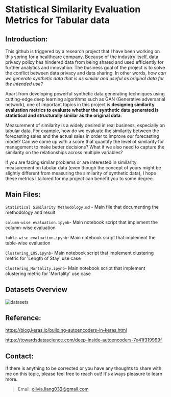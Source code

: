# Statistical Similarity Evaluation Metrics for Tabular data



## Introduction:

This github is triggered by a research project that I have been working on this spring for a healthcare company. Because of the industry itself, data privacy policy has hindered data from being shared and used efficiently for further analytics and innovation. The business goal of the project is to solve the conflict between data privacy and data sharing. In other words, *how can we generate synthetic data that is as similar and useful as original data for the intended use?* 

Apart from developing powerful synthetic data generating techniques using cutting-edge deep learning algorithms such as GAN (Generative adversarial network), one of important topics in this project is **designing  similarity evaluation metrics to evaluate whether the synthetic data generated is statistical and structurally similar as the original data**.

Measurement of similarity is a widely desired in real business, especially on tabular data. For example, how do we evaluate the similarity between the forecasting sales and  the actual sales in order to improve our forecasting model? Can we come up with a score that quantify the level of similarity for management to make better decisions? What if we also need to capture the similarity on the relationships across multiple variables?

If you are facing similar problems or are interested in similarity measurement on tabular data (even though the concept of yours might be slightly different from measuring the similarity of synthetic data), I hope these metrics I tailored for my project can benefit you to some degree.


## Main Files:

`Statistical Similarity Methodology.md` - Main file that documenting the methodology and result

`column-wise evaluation.ipynb`- Main notebook script that implement the column-wise evaluation

`table-wise evaluation.ipynb`- Main notebook script that implement the table-wise evaluation

`Clustering_LOS.ipynb`- Main notebook script that implement clustering metric for 'Length of Stay' use case

`Clustering_Mortality.ipynb`- Main notebook script that implement clustering metric for 'Mortality' use case

## Datasets Overview

![datasets](https://github.com/Olliang/Statistical-Similarity-Measurement/blob/master/images/DATASET.PNG)


## Reference:

https://blog.keras.io/building-autoencoders-in-keras.html

https://towardsdatascience.com/deep-inside-autoencoders-7e41f319999f



## Contact:

If there is anything to be corrected or you have any thoughts to share with me on this topic, please feel free to reach out! It's always pleasure to learn more.
>Email: olivia.liang032@gmail.com

